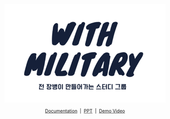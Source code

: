 <p align="center"><a href="#">
<img src="https://github.com/SungjunIm/feature/blob/main/images/LOGO_4.png"></a> 
</p>
<p align="center">
    <a href="https://docs.codesquare.space">Documentation</a>&nbsp;&nbsp;|&nbsp;&nbsp;<a href="https://github.com/osamhack2020/WEB_CodeSquare_AmongUs/tree/master/PPT">PPT</a>&nbsp;&nbsp;|&nbsp;&nbsp;<a href="https://youtu.be/ilhsXxxd2V0">Demo Video</a>

</p>
